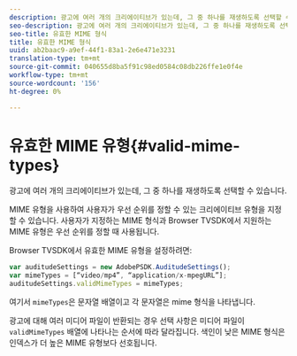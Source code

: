 ```yaml
---
description: 광고에 여러 개의 크리에이티브가 있는데, 그 중 하나를 재생하도록 선택할 수 있습니다.
seo-description: 광고에 여러 개의 크리에이티브가 있는데, 그 중 하나를 재생하도록 선택할 수 있습니다.
seo-title: 유효한 MIME 형식
title: 유효한 MIME 형식
uuid: ab2baac9-a9ef-44f1-83a1-2e6e471e3231
translation-type: tm+mt
source-git-commit: 040655d8ba5f91c98ed0584c08db226ffe1e0f4e
workflow-type: tm+mt
source-wordcount: '156'
ht-degree: 0%

---
```



# 유효한 MIME 유형{#valid-mime-types}

광고에 여러 개의 크리에이티브가 있는데, 그 중 하나를 재생하도록 선택할 수 있습니다.

MIME 유형을 사용하여 사용자가 우선 순위를 정할 수 있는 크리에이티브 유형을 지정할 수 있습니다. 사용자가 지정하는 MIME 형식과 Browser TVSDK에서 지원하는 MIME 유형은 우선 순위를 정할 때 사용됩니다.

Browser TVSDK에서 유효한 MIME 유형을 설정하려면:

```js
var auditudeSettings = new AdobePSDK.AuditudeSettings(); 
var mimeTypes = [“video/mp4”, “application/x-mpegURL”]; 
auditudeSettings.validMimeTypes = mimeTypes; 
```

여기서 `mimeTypes`은 문자열 배열이고 각 문자열은 mime 형식을 나타냅니다.

광고에 대해 여러 미디어 파일이 반환되는 경우 선택 사항은 미디어 파일이 `validMimeTypes` 배열에 나타나는 순서에 따라 달라집니다. 색인이 낮은 MIME 형식은 인덱스가 더 높은 MIME 유형보다 선호됩니다.
